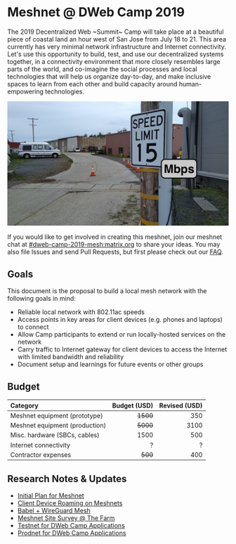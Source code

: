 Meshnet @ DWeb Camp 2019
========================

The 2019 Decentralized Web ~Summit~ Camp will take place at a beautiful piece of coastal land an hour west of San Jose from July 18 to 21.
This area currently has very minimal network infrastructure and Internet connectivity.
Let's use this opportunity to build, test, and use our decentralized systems together,
in a connectivity environment that more closely resembles large parts of the world,
and co-imagine the social processes and local technologies that will help us organize day-to-day,
and make inclusive spaces to learn from each other and build capacity around human-empowering technologies.

![internet](research/site-survey/images/internet.jpg?raw=true)

If you would like to get involved in creating this meshnet, join our meshnet chat at [#dweb-camp-2019-mesh:matrix.org](https://riot.im/app/#/room/#dweb-camp-2019-mesh:matrix.org) to share your ideas. You may also file Issues and send Pull Requests, but first please check out our [FAQ](FAQ.md).

## Goals

This document is the proposal to build a local mesh network with the following goals in mind:

- Reliable local network with 802.11ac speeds
- Access points in key areas for client devices (e.g. phones and laptops) to connect
- Allow Camp participants to extend or run locally-hosted services on the network
- Carry traffic to Internet gateway for client devices to access the Internet with limited bandwidth and reliability
- Document setup and learnings for future events or other groups

## Budget

| Category                        | Budget (USD) | Revised (USD) |
|:--------------------------------|-------------:|--------------:|
| Meshnet equipment (prototype)   | ~~1500~~     | 350           |
| Meshnet equipment (production)  | ~~5000~~     | 3100          |
| Misc. hardware (SBCs, cables)   | 1500         | 500           |
| Internet connectivity           | ?            | ?             |
| Contractor expenses             | ~~500~~      | 400           |

## Research Notes & Updates

- [Initial Plan for Meshnet](research/initial-plan/README.md)
- [Client Device Roaming on Meshnets](research/client-device-roaming-on-meshnets.md)
- [Babel + WireGuard Mesh](research/babel-wireguard-mesh.md)
- [Meshnet Site Survey @ The Farm](research/site-survey/README.md)
- [Testnet for DWeb Camp Applications](testnet/README.md)
- [Prodnet for DWeb Camp Applications](prodnet/README.md)
